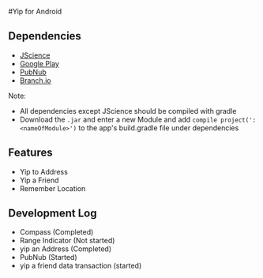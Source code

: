 #Yip for Android


## Dependencies
- [JScience](https://java.net/projects/jscience/downloads)
- [Google Play](https://developers.google.com/android/guides/setup#add_google_play_services_to_your_project)
- [PubNub](https://www.pubnub.com/docs/android-java/pubnub-java-sdk)
- [Branch.io](https://github.com/BranchMetrics/Android-Deferred-Deep-Linking-SDK)

Note: 
- All dependencies except JScience should be compiled with gradle 
- Download the `.jar` and enter a new Module and add 
`compile project(':<nameOfModule>')` to the app's build.gradle file under dependencies

## Features
- Yip to Address
- Yip a Friend
- Remember Location

## Development Log
- Compass (Completed)
- Range Indicator (Not started)
- yip an Address (Completed)
- PubNub (Started)
- yip a friend data transaction (started)



